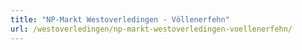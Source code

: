 ```yaml
---
title: "NP-Markt Westoverledingen - Völlenerfehn"
url: /westoverledingen/np-markt-westoverledingen-voellenerfehn/
---
```

